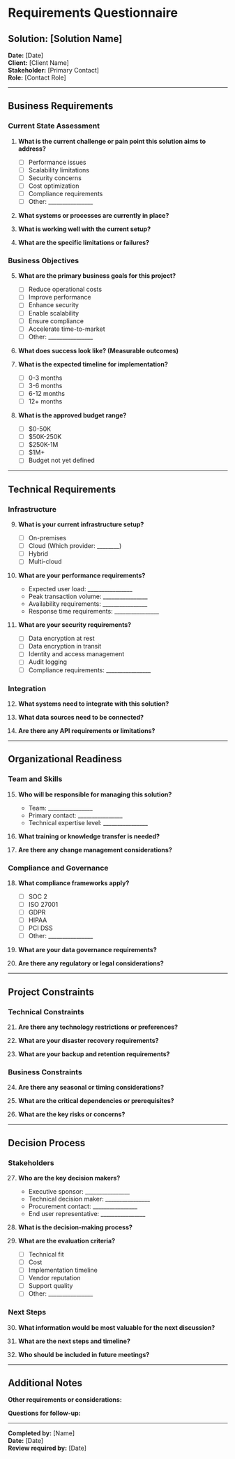 # Requirements Questionnaire

## Solution: [Solution Name]
**Date:** [Date]  
**Client:** [Client Name]  
**Stakeholder:** [Primary Contact]  
**Role:** [Contact Role]  

---

## Business Requirements

### Current State Assessment
1. **What is the current challenge or pain point this solution aims to address?**
   - [ ] Performance issues
   - [ ] Scalability limitations
   - [ ] Security concerns
   - [ ] Cost optimization
   - [ ] Compliance requirements
   - [ ] Other: ________________

2. **What systems or processes are currently in place?**
   
3. **What is working well with the current setup?**
   
4. **What are the specific limitations or failures?**
   

### Business Objectives
5. **What are the primary business goals for this project?**
   - [ ] Reduce operational costs
   - [ ] Improve performance
   - [ ] Enhance security
   - [ ] Enable scalability
   - [ ] Ensure compliance
   - [ ] Accelerate time-to-market
   - [ ] Other: ________________

6. **What does success look like? (Measurable outcomes)**
   
7. **What is the expected timeline for implementation?**
   - [ ] 0-3 months
   - [ ] 3-6 months
   - [ ] 6-12 months
   - [ ] 12+ months

8. **What is the approved budget range?**
   - [ ] $0-50K
   - [ ] $50K-250K
   - [ ] $250K-1M
   - [ ] $1M+
   - [ ] Budget not yet defined

---

## Technical Requirements

### Infrastructure
9. **What is your current infrastructure setup?**
   - [ ] On-premises
   - [ ] Cloud (Which provider: ________)
   - [ ] Hybrid
   - [ ] Multi-cloud

10. **What are your performance requirements?**
    - Expected user load: ________________
    - Peak transaction volume: ________________
    - Availability requirements: ________________
    - Response time requirements: ________________

11. **What are your security requirements?**
    - [ ] Data encryption at rest
    - [ ] Data encryption in transit
    - [ ] Identity and access management
    - [ ] Audit logging
    - [ ] Compliance requirements: ________________

### Integration
12. **What systems need to integrate with this solution?**
    
13. **What data sources need to be connected?**
    
14. **Are there any API requirements or limitations?**
    

---

## Organizational Readiness

### Team and Skills
15. **Who will be responsible for managing this solution?**
    - Team: ________________
    - Primary contact: ________________
    - Technical expertise level: ________________

16. **What training or knowledge transfer is needed?**
    
17. **Are there any change management considerations?**
    

### Compliance and Governance
18. **What compliance frameworks apply?**
    - [ ] SOC 2
    - [ ] ISO 27001
    - [ ] GDPR
    - [ ] HIPAA
    - [ ] PCI DSS
    - [ ] Other: ________________

19. **What are your data governance requirements?**
    
20. **Are there any regulatory or legal considerations?**
    

---

## Project Constraints

### Technical Constraints
21. **Are there any technology restrictions or preferences?**
    
22. **What are your disaster recovery requirements?**
    
23. **What are your backup and retention requirements?**
    

### Business Constraints
24. **Are there any seasonal or timing considerations?**
    
25. **What are the critical dependencies or prerequisites?**
    
26. **What are the key risks or concerns?**
    

---

## Decision Process

### Stakeholders
27. **Who are the key decision makers?**
    - Executive sponsor: ________________
    - Technical decision maker: ________________
    - Procurement contact: ________________
    - End user representative: ________________

28. **What is the decision-making process?**
    
29. **What are the evaluation criteria?**
    - [ ] Technical fit
    - [ ] Cost
    - [ ] Implementation timeline
    - [ ] Vendor reputation
    - [ ] Support quality
    - [ ] Other: ________________

### Next Steps
30. **What information would be most valuable for the next discussion?**
    
31. **What are the next steps and timeline?**
    
32. **Who should be included in future meetings?**
    

---

## Additional Notes

**Other requirements or considerations:**


**Questions for follow-up:**


---

**Completed by:** [Name]  
**Date:** [Date]  
**Review required by:** [Date]  
